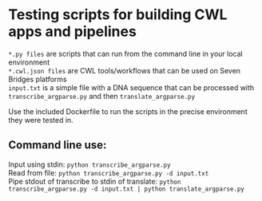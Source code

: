 # Testing scripts for building CWL apps and pipelines

`*.py files` are scripts that can run from the command line in your local environment <br />
`*.cwl.json files` are CWL tools/workflows that can be used on Seven Bridges platforms <br />
`input.txt` is a simple file with a DNA sequence that can be processed with `transcribe_argparse.py` and then `translate_argparse.py` <br />

Use the included Dockerfile to run the scripts in the precise environment they were tested in.
 
## Command line use: <br />
Input using stdin: `python transcribe_argparse.py` <br />
Read from file: `python transcribe_argparse.py -d input.txt` <br />
Pipe stdout of transcribe to stdin of translate: `python transcribe_argparse.py -d input.txt | python translate_argparse.py`
